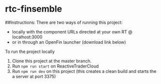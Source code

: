 # rtc-finsemble


##Instructions:
There are two ways of running this project:  
 - locally with the component URLs directed at your own RT @ localhost:3000
 - or in through an OpenFin launcher (download link below) 
 
 To run the project locally
  1. Clone this project at the master branch.
  2. Run `npm run start` on ReactiveTraderCloud
  3. Run `npm run dev` on this project (this creates a clean build and starts the a server at port 3375)
  
 
  
